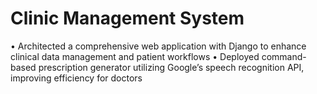 # Clinic Management System

•	Architected a comprehensive web application with Django to enhance clinical data management and patient workflows
•	Deployed command-based prescription generator utilizing Google’s speech recognition API, improving efficiency for doctors
